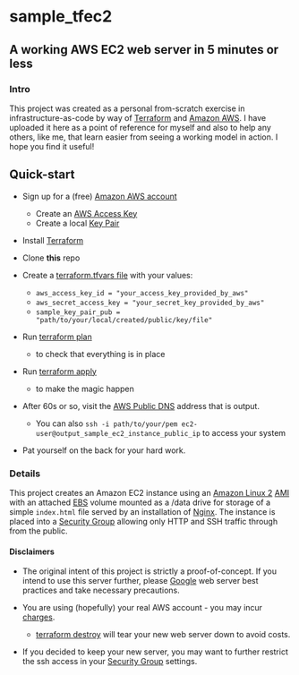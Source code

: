 # sample_tfec2
## A working AWS EC2 web server in 5 minutes or less

### Intro
This project was created as a personal from-scratch exercise in infrastructure-as-code by way of [Terraform](https://www.terraform.io/) and [Amazon AWS](https://aws.amazon.com/).
I have uploaded it here as a point of reference for myself and also to help any others, like me, that learn easier from seeing a working model in action.
I hope you find it useful!

## Quick-start
* Sign up for a (free) [Amazon AWS account](https://aws.amazon.com/)
  * Create an [AWS Access Key](http://docs.aws.amazon.com/IAM/latest/UserGuide/id_credentials_access-keys.html#Using_CreateAccessKey)
  * Create a local [Key Pair](https://www.ssh.com/academy/ssh/keygen)

* Install [Terraform](https://www.terraform.io/intro/getting-started/install.html)

* Clone **this** repo

* Create a [terraform.tfvars file](https://www.terraform.io/docs/configuration/variables.html) with your values:
  * `aws_access_key_id = "your_access_key_provided_by_aws"`
  * `aws_secret_access_key = "your_secret_key_provided_by_aws"`
  * `sample_key_pair_pub = "path/to/your/local/created/public/key/file"`

* Run [terraform plan](https://www.terraform.io/docs/commands/plan.html)
  * to check that everything is in place

* Run [terraform apply](https://www.terraform.io/docs/commands/apply.html)
  * to make the magic happen

* After 60s or so, visit the [AWS Public DNS](http://docs.aws.amazon.com/AWSEC2/latest/UserGuide/using-instance-addressing.html#concepts-public-addresses) address that is output.
  * You can also `ssh -i path/to/your/pem ec2-user@output_sample_ec2_instance_public_ip` to access your system

* Pat yourself on the back for your hard work.

### Details
This project creates an Amazon EC2 instance using an [Amazon Linux 2](https://aws.amazon.com/amazon-linux-2/) [AMI](docs.aws.amazon.com/AWSEC2/latest/UserGuide/AMIs.html) with an attached [EBS](https://aws.amazon.com/ebs/) volume mounted as a /data drive for storage of a simple `index.html` file served by an installation of [Nginx](https://www.nginx.com/). The instance is placed into a [Security Group](http://docs.aws.amazon.com/AWSEC2/latest/UserGuide/using-network-security.html) allowing only HTTP and SSH traffic through from the public.

#### Disclaimers
* The original intent of this project is strictly a proof-of-concept. If you intend to use this server further, please [Google](https://www.google.com/) web server best practices and take necessary precautions.

* You are using (hopefully) your real AWS account - you may incur [charges](https://aws.amazon.com/ec2/pricing/).
  * [terraform destroy](https://www.terraform.io/docs/commands/destroy.html) will tear your new web server down to avoid costs.

* If you decided to keep your new server, you may want to further restrict the ssh access in your [Security Group](http://docs.aws.amazon.com/AWSEC2/latest/UserGuide/using-network-security.html) settings.
